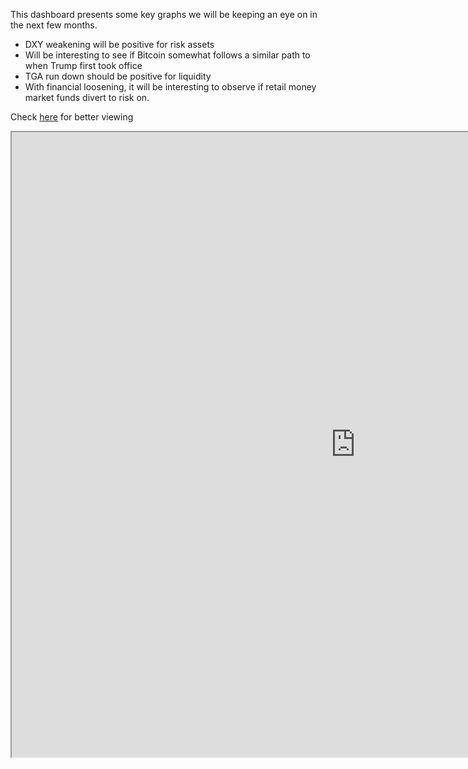 
This dashboard presents some key graphs we will be keeping an eye on in the next few months.

- DXY weakening will be positive for risk assets
- Will be interesting to see if Bitcoin somewhat follows a similar path to when Trump first took office
- TGA run down should be positive for liquidity
- With financial loosening, it will be interesting to observe if retail money market funds divert to risk on.

Check [here](https://ahmedomali.shinyapps.io/dashboard2025/) for better viewing

<iframe src="https://ahmedomali.shinyapps.io/dashboard2025/" width="1100" height="1000"></iframe>


